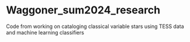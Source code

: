 # Waggoner_sum2024_research
Code from working on cataloging classical variable stars using TESS data and machine learning classifiers
